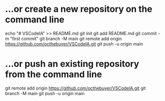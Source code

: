 # …or create a new repository on the command line

  echo "# VSCodeIA" >> README.md
  git init
  git add README.md
  git commit -m "first commit"
  git branch -M main
  git remote add origin https://github.com/octhebuyer/VSCodeIA.git
  git push -u origin main


# …or push an existing repository from the command line

  git remote add origin https://github.com/octhebuyer/VSCodeIA.git
  git branch -M main
  git push -u origin main
